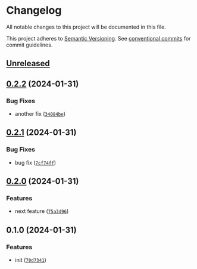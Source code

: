 # Changelog

All notable changes to this project will be documented in this file.

This project adheres to [Semantic Versioning](https://semver.org/spec/v2.0.0.html). See
[conventional commits](https://www.conventionalcommits.org/en/v1.0.0/) for commit guidelines.

## [Unreleased](https://github.com/afuetterer/dummy/compare/0.2.2...main)

## [0.2.2](https://github.com/afuetterer/dummy/compare/0.2.1...0.2.2) (2024-01-31)

### Bug Fixes

- another fix ([`34084be`](https://github.com/afuetterer/dummy/commit/34084bedd953dc59f8fdac17e10690713b876011))

## [0.2.1](https://github.com/afuetterer/dummy/compare/0.2.0...0.2.1) (2024-01-31)

### Bug Fixes

- bug fix ([`7cf74ff`](https://github.com/afuetterer/dummy/commit/7cf74ff5e86ec47bdeb66eec6eba6ff3a1b98258))

## [0.2.0](https://github.com/afuetterer/dummy/compare/0.1.0...0.2.0) (2024-01-31)

### Features

- next feature ([`75a3d96`](https://github.com/afuetterer/dummy/commit/75a3d9662d18cad9dd824a88565d7d6b24f5d955))


## 0.1.0 (2024-01-31)

### Features

- init ([`70d7341`](https://github.com/afuetterer/dummy/commit/70d73415725fed01b74c91c47e2daa6e14430074))

